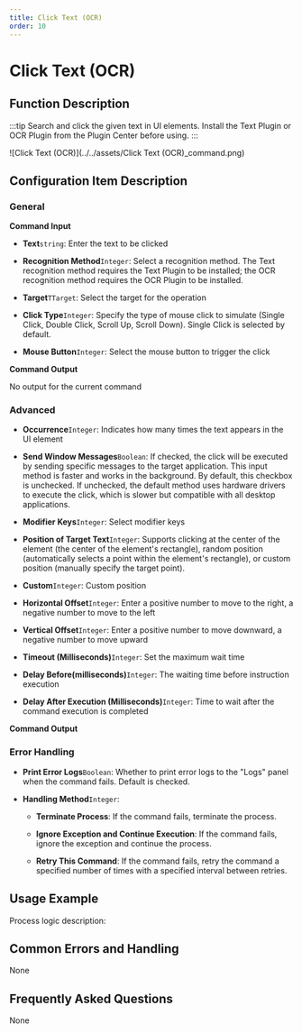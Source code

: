 ```yaml
---
title: Click Text (OCR)
order: 10
---
```


# Click Text (OCR)

## Function Description

:::tip 
Search and click the given text in UI elements. Install the Text Plugin or OCR Plugin from the Plugin Center before using.
:::

![Click Text (OCR)](../../assets/Click Text (OCR)_command.png)

## Configuration Item Description

### General

**Command Input**

- **Text**`string`: Enter the text to be clicked

- **Recognition Method**`Integer`: Select a recognition method. The Text recognition method requires the Text Plugin to be installed; the OCR recognition method requires the OCR Plugin to be installed.

- **Target**`TTarget`: Select the target for the operation

- **Click Type**`Integer`: Specify the type of mouse click to simulate (Single Click, Double Click, Scroll Up, Scroll Down). Single Click is selected by default.

- **Mouse Button**`Integer`: Select the mouse button to trigger the click


**Command Output**

No output for the current command

### Advanced

- **Occurrence**`Integer`: Indicates how many times the text appears in the UI element

- **Send Window Messages**`Boolean`: If checked, the click will be executed by sending specific messages to the target application. This input method is faster and works in the background. By default, this checkbox is unchecked. If unchecked, the default method uses hardware drivers to execute the click, which is slower but compatible with all desktop applications.

- **Modifier Keys**`Integer`: Select modifier keys

- **Position of Target Text**`Integer`: Supports clicking at the center of the element (the center of the element's rectangle), random position (automatically selects a point within the element's rectangle), or custom position (manually specify the target point).

- **Custom**`Integer`: Custom position

- **Horizontal Offset**`Integer`: Enter a positive number to move to the right, a negative number to move to the left

- **Vertical Offset**`Integer`: Enter a positive number to move downward, a negative number to move upward

- **Timeout (Milliseconds)**`Integer`: Set the maximum wait time

- **Delay Before(milliseconds)**`Integer`: The waiting time before instruction execution

- **Delay After Execution (Milliseconds)**`Integer`: Time to wait after the command execution is completed


**Command Output**

### Error Handling

- **Print Error Logs**`Boolean`: Whether to print error logs to the "Logs" panel when the command fails. Default is checked. 

- **Handling Method**`Integer`:

    - **Terminate Process**: If the command fails, terminate the process.

    - **Ignore Exception and Continue Execution**: If the command fails, ignore the exception and continue the process.

    - **Retry This Command**: If the command fails, retry the command a specified number of times with a specified interval between retries.

## Usage Example

Process logic description:

## Common Errors and Handling

None

## Frequently Asked Questions

None

